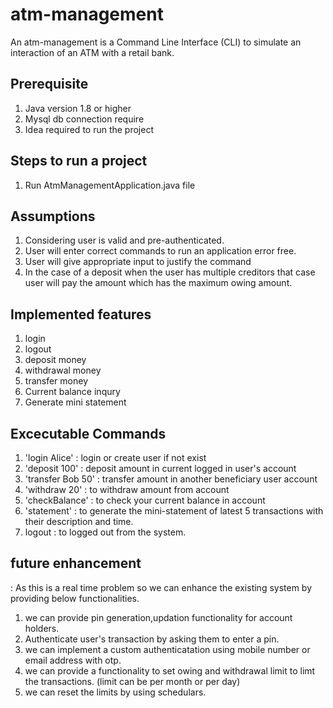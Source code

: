 
# atm-management

An atm-management is a Command Line Interface (CLI) to simulate an interaction of an ATM with a retail bank.


## Prerequisite
1. Java version 1.8 or higher
2. Mysql db connection require 
3. Idea required to run the project

## Steps to run a project
1. Run AtmManagementApplication.java file 
## Assumptions
1. Considering user is valid and pre-authenticated.
2. User will enter correct commands to run an application error free.
3. User will give appropriate input to justify the command 
4. In the case of a deposit when the user has multiple creditors that case user will pay the amount which has the maximum owing amount. 

## Implemented features
1. login
2. logout
3. deposit money
4. withdrawal money
5. transfer money 
6. Current balance inqury
7. Generate mini statement
## Excecutable Commands
1. 'login Alice' : login or  create user if not exist 
2. 'deposit 100' : deposit amount in current logged in user's account
3. 'transfer Bob 50' : transfer amount in another beneficiary user account
4. 'withdraw 20' : to withdraw amount from account
5. 'checkBalance' : to check your current balance in account
6. 'statement' : to generate the mini-statement of latest 5 transactions with their description and time.
7. logout : to logged out from the system.
## future enhancement
: As this is a real time problem so we can enhance the existing system by providing below functionalities.


1. we can provide pin generation,updation functionality for account holders.
2. Authenticate user's transaction by asking them to enter a pin.
3. we can implement a custom authenticatation using mobile number or email address with otp.
4. we can provide a functionality to set owing and withdrawal limit to limt the transactions. (limit can be per month or per day)
5. we can reset the limits by using schedulars.
